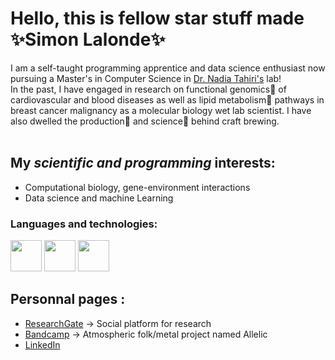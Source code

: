 # Hello, this is fellow star stuff made :sparkles:Simon Lalonde:sparkles:
I am a self-taught programming apprentice and data science enthusiast now pursuing a Master's in Computer Science in [Dr. Nadia Tahiri's](https://tahirinadia.github.io/) lab!<br>In the past, I have engaged in research on functional genomics:dna: of cardiovascular and blood diseases as well as lipid metabolism:test_tube: pathways in breast cancer malignancy as a molecular biology wet lab scientist. I have also dwelled the production:beer: and science:microscope: behind craft brewing.<br><br>

## My ***scientific and programming*** interests:
- Computational biology, gene-environment interactions
- Data science and machine Learning

### Languages and technologies:<br>
<p align="left">
<img src="https://cdn.jsdelivr.net/gh/devicons/devicon/icons/python/python-original-wordmark.svg" width=50/>
<img src="https://cdn.jsdelivr.net/gh/devicons/devicon/icons/pandas/pandas-original-wordmark.svg" width=50/>
<img src="https://cdn.jsdelivr.net/gh/devicons/devicon/icons/linux/linux-original.svg" width=50/>
</p>

## Personnal pages :
- [ResearchGate](https://www.researchgate.net/profile/Simon-Lalonde) -> Social platform for research
- [Bandcamp](https://allelic.bandcamp.com/) -> Atmospheric folk/metal project named Allelic
- [LinkedIn](https://www.linkedin.com/in/simon-lalonde/)
